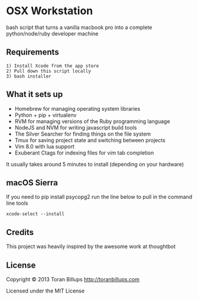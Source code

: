 OSX Workstation
======

bash script that turns a vanilla macbook pro into a complete python/node/ruby developer machine

Requirements
------------

    1) Install Xcode from the app store
    2) Pull down this script locally
    3) bash installer


What it sets up
---------------

* Homebrew for managing operating system libraries
* Python + pip + virtualenv
* RVM for managing versions of the Ruby programming language
* NodeJS and NVM for writing javascript build tools
* The Silver Searcher for finding things on the file system
* Tmux for saving project state and switching between projects
* Vim 8.0 with lua support
* Exuberant Ctags for indexing files for vim tab completion

It usually takes around 5 minutes to install (depending on your hardware)

macOS Sierra
------------

If you need to pip install psycopg2 run the line below to pull in the command line tools

    xcode-select --install

Credits
-------

This project was heavily inspired by the awesome work at thoughtbot

License
-------

Copyright © 2013 Toran Billups http://toranbillups.com

Licensed under the MIT License
